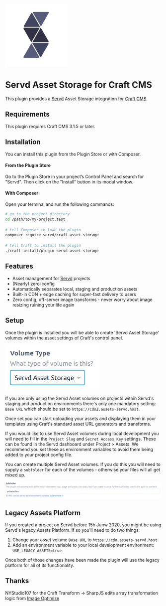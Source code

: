 <img src="/src/icon.png" width="200px" alt="Servd Icon" title="Servd Icon" style="max-width:100%;">

# Servd Asset Storage for Craft CMS

This plugin provides a [Servd](https://servd.host) Asset Storage integration for [Craft CMS](https://craftcms.com/).

## Requirements

This plugin requires Craft CMS 3.1.5 or later.

## Installation

You can install this plugin from the Plugin Store or with Composer.

#### From the Plugin Store

Go to the Plugin Store in your project’s Control Panel and search for "Servd". Then click on the "Install" button in its modal window.

#### With Composer

Open your terminal and run the following commands:

```bash
# go to the project directory
cd /path/to/my-project.test

# tell Composer to load the plugin
composer require servd/craft-asset-storage

# tell Craft to install the plugin
./craft install/plugin servd-asset-storage
```

## Features

* Asset management for [Servd](https://servd.host) projects
* (Nearly) zero-config
* Automatically separates local, staging and production assets
* Built-in CDN + edge caching for super-fast delivery to users
* Zero config, off-server image transforms - never worry about image resizing ruining your life again

## Setup

Once the plugin is installed you will be able to create 'Servd Asset Storage' volumes within the asset settings of Craft's control panel.

![Servd Volume Type](/images/volume-type.png "Servd Asset Storage Volume")

If you are only using the Servd Asset volumes on projects within Servd's staging and production environments there's only one mandatory setting: `Base URL` which should be set to `https://cdn2.assets-servd.host`. 

Once set you can start uploading your assets and displaying them in your templates using Craft's standard asset URL generators and transforms.

If you would like to use Servd Asset volumes during local development you will need to fill in the `Project Slug` and `Secret Access Key` settings. These can be found in the Servd dashboard under Project > Assets. We recommend you set these as environment variables to avoid them being added to your project config file.

You can create multiple Servd Asset volumes. If you do this you will need to supply a `subfolder` for each of the volumes - otherwise your files will all get mixed up.

![Servd Volume Subfolder](/images/subfolder.png "Servd Volume Subfolder")

## Legacy Assets Platform

If you created a project on Servd before 15h Junw 2020, you might be using Servd's legacy Assets Platform. If so you'll need to do two things:

1. Change your asset volume `Base URL` to `https://cdn.assets-servd.host`
2. Add an environment variable to your local development environment: `USE_LEGACY_ASSETS=true`

Once both of those changes have been made the plugin will use the legacy platform for all of its functionality.

## Thanks

NYStudio107 for the Craft Transform -> SharpJS edits array transformation logic from [Image Optimize](https://github.com/nystudio107/craft-imageoptimize)
